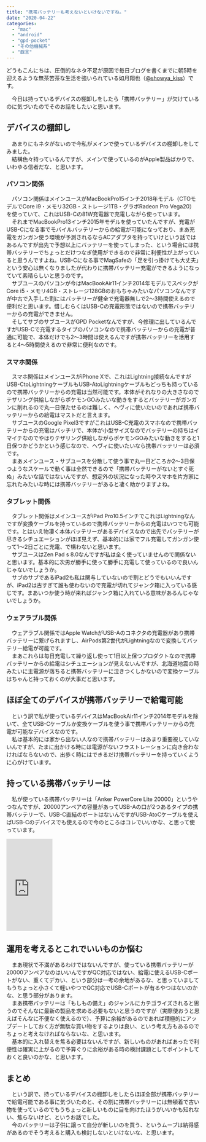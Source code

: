 ```yaml
---
title: "携帯バッテリーも考えないといけないですね。"
date: "2020-04-22"
categories: 
  - "mac"
  - "android"
  - "gpd-pocket"
  - "その他機械系"
  - "戯言"
---
```


どうもこんにちは、圧倒的なネタ不足が原因で毎日ブログを書くまでに朝5時を迎えるような無茶苦茶な生活を強いられている如月翔也（[@showya\_kiss](http://twitter.com/showya_kiss)）です。  
  
　今日は持っているデバイスの棚卸しをしたら「携帯バッテリー」が欠けているのに気づいたのでそのお話をしたいと思います。  

## デバイスの棚卸し

　あまりにもネタがないので今私がメインで使っているデバイスの棚卸しをしてみました。  
　結構色々持っているんですが、メインで使っているのがApple製品ばかりで、いわゆる信者だな、と思います。

### パソコン関係

　パソコン関係はメインユースがMacBookPro15インチ2018年モデル（CTOモデルでCore i9・メモリ32GB・ストレージ1TB・グラボRadeon Pro Vega20）を使っていて、これはUSB-Cの81W充電器で充電しながら使っています。  
　それまでMacBookPro13インチ2015年モデルを使っていたんですが、充電がUSB-Cになる事でモバイルバッテリーからの給電が可能になっており、まあ充電をガンガン使う環境が予測されるならACアダプタを持っていけという話ではあるんですが出先で予想以上にバッテリーを使ってしまった、という場合には携帯バッテリーでちょっとだけつなぎ使用ができるので非常に利便性が上がっていると思うんですよね。USB-Cになる事でMagSafeの「足を引っ掛けても大丈夫」という安心は無くなりましたが代わりに携帯バッテリー充電ができるようになっていて素晴らしいと思うのです。  
　サブユースのパソコンが今はMacBookAir11インチ2014年モデルでスペックがCore i5・メモリ4GB・ストレージ128GBのおもちゃみたいなパソコンなんですが中古で入手した割にはバッテリーが健全で充電器無しで2〜3時間使えるので便利だと思います。惜しむらくはUSB-Cの充電形態ではないので携帯バッテリーからの充電ができません。  
　そしてサブのサブユースがGPD Pocketなんですが、今修理に出しているんですがUSB-Cで充電するタイプのパソコンなので携帯バッテリーからの充電が普通に可能で、本体だけでも2〜3時間は使えるんですが携帯バッテリーを活用すると4〜5時間使えるので非常に便利なのです。  

### スマホ関係

　スマホ関係はメインユースがiPhone Xで、これはLightning接続なんですがUSB-CtoLightningケーブルもUSB-AtoLightningケーブルもどっちも持っているので携帯バッテリーからの充電は当然可能です。本体がそれなりの大きさなのでテザリング供給しながらポケモンGOみたいな動きをするとバッテリーがガンガンに削れるので丸一日保たせるのは難しく、ヘヴィに使いたいのであれば携帯バッテリーからの給電はマストだと言えます。  
　サブユースのGoogle Pixel3ですがこれはUSB-C充電のスマホなので携帯バッテリーからの充電はバッチリで、本体が小型サイズなのでバッテリーの持ちはイマイチなのでやはりテザリング供給しながらポケモンGOみたいな動きをすると1日保つかどうかという感じなので、ヘヴィに使いたいなら携帯バッテリーは必須です。  
　まあメインユース・サブユースを分散して使う事で丸一日どころか2〜3日保つようなスケールで動く事は全然できるので「携帯バッテリーがないとすぐ死ぬ」みたいな話ではないんですが、想定外の状況になった時やスマホを片方家に忘れたみたいな時には携帯バッテリーがあると凄く助かりますよね。  

### タブレット関係

　タブレット関係はメインユースがiPad Pro10.5インチでこれはLightningなんですが変換ケーブルを持っているので携帯バッテリーからの充電はいつでも可能です。とはいえ物凄く本体バッテリーがあるデバイスなので出先でバッテリーが尽きるシチュエーションがほぼ見えず、基本的には家でフル充電してガンガン使って1〜2日ごとに充電、で構わないと思います。  
　サブユースはZen Pad s 8.0なんですが私は全く使っていませんので関係ないと思います。基本的に次男が勝手に使って勝手に充電して使っているので良いんじゃないでしょうか。  
　サブのサブであるiPad2も私は関与していないので割とどうでもいいんですが、iPad2は古すぎて誰も使わないので充電が切れてジャンク箱に入っている感じです。まあいつか使う時が来ればジャンク箱に入れている意味があるんじゃないでしょうか。  

### ウェアラブル関係

　ウェアラブル関係ではApple WatchがUSB-Aのコネクタの充電器があり携帯バッテリーに繋げられますし、AirPods第2世代がLightningなので変換してバッテリー給電が可能です。  
　まあこれらは毎日充電して繰り返し使って1日以上保つプロダクトなので携帯バッテリーからの給電はシチュエーションが見えないんですが、北海道地震の時みたいに主電源が落ちると携帯バッテリーに泣きつくしかないので変換ケーブルはちゃんと持っておくのが大事だと思います。  

## ほぼ全てのデバイスが携帯バッテリーで給電可能

　という訳で私が使っているデバイスはMacBookAir11インチ2014年モデルを除いて、全てUSB-Cケーブルか変換ケーブルを使う事で携帯バッテリーからの充電が可能なデバイスなのです。  
　私は基本的には家から出ない人なので携帯バッテリーはあまり重要視していないんですが、たまに出かける時には電源がないフラストレーションに向き合わなければならないので、出歩く時にはできるだけ携帯バッテリーを持っていくように心がけています。  

## 持っている携帯バッテリーは

　私が使っている携帯バッテリーは「Anker PowerCore Lite 20000」というやつなんですが、20000アンペアの容量があってUSB-Aの口が2つあるタイプの携帯バッテリーで、USB-C直結のポートはないんですがUSB-AtoCケーブルを使えばUSB-Cのデバイスでも使えるので今のところはコレでいいかな、と思って使っています。  

<iframe style="width:120px;height:240px;" marginwidth="0" marginheight="0" scrolling="no" frameborder="0" src="https://rcm-fe.amazon-adsystem.com/e/cm?ref=qf_sp_asin_til&amp;t=dtribe-22&amp;m=amazon&amp;o=9&amp;p=8&amp;l=as1&amp;IS1=1&amp;detail=1&amp;asins=B07DDH6PC2&amp;linkId=f0bb98874973b34674e017a36f5d2032&amp;bc1=ffffff&amp;lt1=_top&amp;fc1=333333&amp;lc1=0066c0&amp;bg1=ffffff&amp;f=ifr"></iframe>

## 運用を考えるとこれでいいものか悩む

　まあ現状で不満があるわけではないんですが、使っている携帯バッテリーが20000アンペアなのはいいんですがQC対応ではない、給電に使えるUSB-Cポートがない、重くてデカい、という部分は一考の余地があるな、と思っていましてもうちょっと小さくて軽いやつでQC対応でUSB-Cポートが有るやつはないのかな、と思う部分があります。  
　まあ携帯バッテリーは「もしもの備え」のジャンルにカテゴライズされると思うのでそんなに最新の製品を求める必要もないと思うのですが（実際使おうと思えばそんなに不便なく使えるので）、予算に余裕があるのであれば積極的にアップデートしておく方が無駄な買い物をするよりは良い、という考え方もあるのでちょっと考えなければならないな、と思います。  
　基本的に入れ替えを焦る必要はないんですが、新しいものがあればあったで利便性は確実に上がるので予算ぐりに余裕がある時の検討課題としてポイントしておくと良いのかな、と思います。  

## まとめ

　という訳で、持っているデバイスの棚卸しをしたらほぼ全部が携帯バッテリーで給電可能である事に気づいたのと、その割に携帯バッテリーには無頓着で古い物を使っているのでもうちょっと新しいものに目を向けたほうがいいかも知れない、焦らないけど、というお話でした。  
　今のバッテリーは子供に譲って自分が新しいのを買う、というムーブは納得感があるのでそう考えると購入も検討しないといけないな、と思います。
